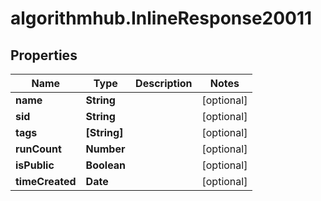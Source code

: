 # algorithmhub.InlineResponse20011

## Properties
Name | Type | Description | Notes
------------ | ------------- | ------------- | -------------
**name** | **String** |  | [optional] 
**sid** | **String** |  | [optional] 
**tags** | **[String]** |  | [optional] 
**runCount** | **Number** |  | [optional] 
**isPublic** | **Boolean** |  | [optional] 
**timeCreated** | **Date** |  | [optional] 


